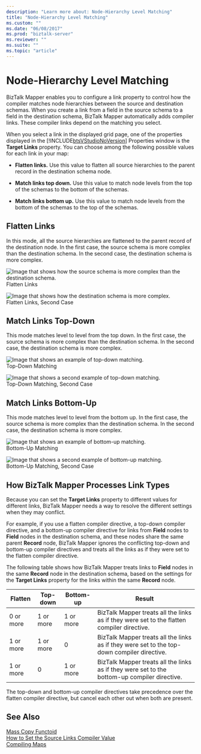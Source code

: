 ```yaml
---
description: "Learn more about: Node-Hierarchy Level Matching"
title: "Node-Hierarchy Level Matching"
ms.custom: ""
ms.date: "06/08/2017"
ms.prod: "biztalk-server"
ms.reviewer: ""
ms.suite: ""
ms.topic: "article"
---
```

# Node-Hierarchy Level Matching
BizTalk Mapper enables you to configure a link property to control how the compiler matches node hierarchies between the source and destination schemas. When you create a link from a field in the source schema to a field in the destination schema, BizTalk Mapper automatically adds compiler links. These compiler links depend on the matching you select.  
  
 When you select a link in the displayed grid page, one of the properties displayed in the [!INCLUDE[btsVStudioNoVersion](../includes/btsvstudionoversion-md.md)] Properties window is the **Target Links** property. You can choose among the following possible values for each link in your map:  
  
-   **Flatten links.** Use this value to flatten all source hierarchies to the parent record in the destination schema node.  
  
-   **Match links top down.** Use this value to match node levels from the top of the schemas to the bottom of the schemas.  
  
-   **Match links bottom up.** Use this value to match node levels from the bottom of the schemas to the top of the schemas.  
  
## Flatten Links  
 In this mode, all the source hierarchies are flattened to the parent record of the destination node. In the first case, the source schema is more complex than the destination schema. In the second case, the destination schema is more complex.  
  
 ![Image that shows how the source schema is more complex than the destination schema.](../core/media/bts-tls-flatten.gif "bts_tls_flatten")  
Flatten Links  
  
 ![Image that shows how the destination schema is more complex.](../core/media/bts-tls-flatten-2.gif "bts_tls_flatten_2")  
Flatten Links, Second Case  
  
## Match Links Top-Down  
 This mode matches level to level from the top down. In the first case, the source schema is more complex than the destination schema. In the second case, the destination schema is more complex.  
  
 ![Image that shows an example of top-down matching.](../core/media/bts-tls-topdown.gif "bts_tls_topdown")  
Top-Down Matching  
  
 ![Image that shows a second example of top-down matching.](../core/media/bts-tls-topdown-2.gif "bts_tls_topdown_2")  
Top-Down Matching, Second Case  
  
## Match Links Bottom-Up  
 This mode matches level to level from the bottom up. In the first case, the source schema is more complex than the destination schema. In the second case, the destination schema is more complex.  
  
 ![Image that shows an example of bottom-up matching.](../core/media/bts-tls-bottomup.gif "bts_tls_bottomup")  
Bottom-Up Matching  
  
 ![Image that shows a second example of bottom-up matching.](../core/media/bts-tls-bottomup-2.gif "bts_tls_bottomup_2")  
Bottom-Up Matching, Second Case  
  
## How BizTalk Mapper Processes Link Types  
 Because you can set the **Target Links** property to different values for different links, BizTalk Mapper needs a way to resolve the different settings when they may conflict.  
  
 For example, if you use a flatten compiler directive, a top-down compiler directive, and a bottom-up compiler directive for links from **Field** nodes to **Field** nodes in the destination schema, and these nodes share the same parent **Record** node, BizTalk Mapper ignores the conflicting top-down and bottom-up compiler directives and treats all the links as if they were set to the flatten compiler directive.  
  
 The following table shows how BizTalk Mapper treats links to **Field** nodes in the same **Record** node in the destination schema, based on the settings for the **Target Links** property for the links within the same **Record** node.  
  
|Flatten|Top-down|Bottom-up|Result|  
|-------------|---------------|----------------|------------|  
|0 or more|1 or more|1 or more|BizTalk Mapper treats all the links as if they were set to the flatten compiler directive.|  
|1 or more|1 or more|0|BizTalk Mapper treats all the links as if they were set to the top-down compiler directive.|  
|1 or more|0|1 or more|BizTalk Mapper treats all the links as if they were set to the bottom-up compiler directive.|  
  
 The top-down and bottom-up compiler directives take precedence over the flatten compiler directive, but cancel each other out when both are present.  
  
## See Also  
 [Mass Copy Functoid](../core/mass-copy-functoid.md)   
 [How to Set the Source Links Compiler Value](../core/how-to-set-the-source-links-compiler-value.md)   
 [Compiling Maps](../core/compiling-maps.md)
